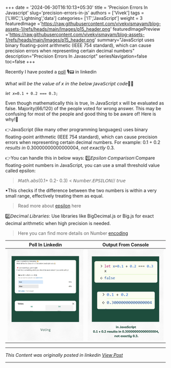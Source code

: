 +++
date = '2024-06-30T16:10:13+05:30'
title = 'Precision Errors In Javascript'
slug='precision-errors-in-js'
authors = ['Vivek']
tags = ['LWC','Lightning','data']
categories= ['IT','JavaScript']
weight = 3
featuredImage ='https://raw.githubusercontent.com/vivekvismayam/blog-assets-1/refs/heads/main/Images/p15_header.png'
featuredImagePreview ='https://raw.githubusercontent.com/vivekvismayam/blog-assets-1/refs/heads/main/Images/p15_header.png'
summary="JavaScript uses binary floating-point arithmetic (IEEE 754 standard), which can cause precision errors when representing certain decimal numbers"
description="Precision Errors In Javascript"
seriesNavigation=false
toc=false
+++
&nbsp;  

Recently I have posted a [poll](https://www.linkedin.com/posts/vivekvismayam_here-is-something-interesting-what-will-activity-7274418062987075584-F9mZ?utm_source=share&utm_medium=member_desktop&rcm=ACoAAA_bVqsB5ZA6FQt9Rk3q8WfamtkMsTNLxRo) 🎙📟 in linkedin

𝘞𝘩𝘢𝘵 𝘸𝘪𝘭𝘭 𝘣𝘦 𝘵𝘩𝘦 𝘷𝘢𝘭𝘶𝘦 𝘰𝘧 𝘹 𝘪𝘯 𝘵𝘩𝘦 𝘣𝘦𝘭𝘰𝘸 𝘑𝘢𝘷𝘢𝘚𝘤𝘳𝘪𝘱𝘵 𝘤𝘰𝘥𝘦👨‍💻
```Js
𝘭𝘦𝘵 𝘹=0.1 + 0.2 === 0.3;
```

Even though mathematically this is true, In JavaScript x will be evaluated as false. Majority(66/120) of the people voted for wrong answer. This may be confusing for most of the people and good thing to be aware of! 
Here is why!📢

👉JavaScript (like many other programming languages) uses binary floating-point arithmetic (IEEE 754 standard), which can cause precision errors when representing certain decimal numbers. For example:
 0.1 + 0.2 𝘳𝘦𝘴𝘶𝘭𝘵𝘴 𝘪𝘯 0.30000000000000004, 𝘯𝘰𝘵 𝘦𝘹𝘢𝘤𝘵𝘭𝘺 0.3.

👉You can handle this in below ways:
1️⃣𝘌𝘱𝘴𝘪𝘭𝘰𝘯 𝘊𝘰𝘮𝘱𝘢𝘳𝘪𝘴𝘰𝘯:Compare floating-point numbers in JavaScript, you can use a small threshold value called epsilon:

> 𝘔𝘢𝘵𝘩.𝘢𝘣𝘴(0.1+ 0.2- 0.3) < 𝘕𝘶𝘮𝘣𝘦𝘳.𝘌𝘗𝘚𝘐𝘓𝘖𝘕// 𝘵𝘳𝘶𝘦

▪This checks if the difference between the two numbers is within a very small range, effectively treating them as equal.
>Read more about [epsilon](https://developer.mozilla.org/en-US/docs/Web/JavaScript/Reference/Global_Objects/Number/EPSILON) here

2️⃣𝘋𝘦𝘤𝘪𝘮𝘢𝘭 𝘓𝘪𝘣𝘳𝘢𝘳𝘪𝘦𝘴: Use libraries like BigDecimal.js or Big.js for exact decimal arithmetic when high precision is needed.

>Here you can find more details on Number [encoding](https://developer.mozilla.org/en-US/docs/Web/JavaScript/Reference/Global_Objects/Number#number_encoding)


Poll In Linkedin             |  Output From Console
:-------------------------:|:-------------------------:
![Image 2](https://raw.githubusercontent.com/vivekvismayam/blog-assets-1/refs/heads/main/Images/p15_2.jpg)| ![Image 1](https://raw.githubusercontent.com/vivekvismayam/blog-assets-1/refs/heads/main/Images/p15_1.jpg)

***

*This Content was originally posted in linkedin [View Post](https://www.linkedin.com/posts/vivekvismayam_last-week-i-posted-a-poll-%F0%9D%98%9E%F0%9D%98%A9%F0%9D%98%A2%F0%9D%98%B5-activity-7277293927588667392-R7Vk?utm_source=share&utm_medium=member_desktop&rcm=ACoAAA_bVqsB5ZA6FQt9Rk3q8WfamtkMsTNLxRo)*

***